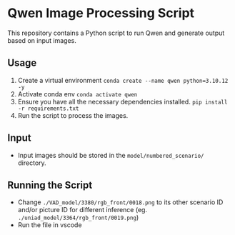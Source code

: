 # Qwen Image Processing Script

This repository contains a Python script to run Qwen and generate output based on input images.

## Usage

1. Create a virtual environment
   `conda create --name qwen python=3.10.12 -y`
3. Activate conda env
   `conda activate qwen`
4. Ensure you have all the necessary dependencies installed.
   `pip install -r requirements.txt`
5. Run the script to process the images.

## Input

- Input images should be stored in the `model/numbered_scenario/` directory.

## Running the Script

- Change `./VAD_model/3380/rgb_front/0018.png` to its other scenario ID and/or picture ID for different inference (eg. `./uniad_model/3364/rgb_front/0019.png`)
- Run the file in vscode
